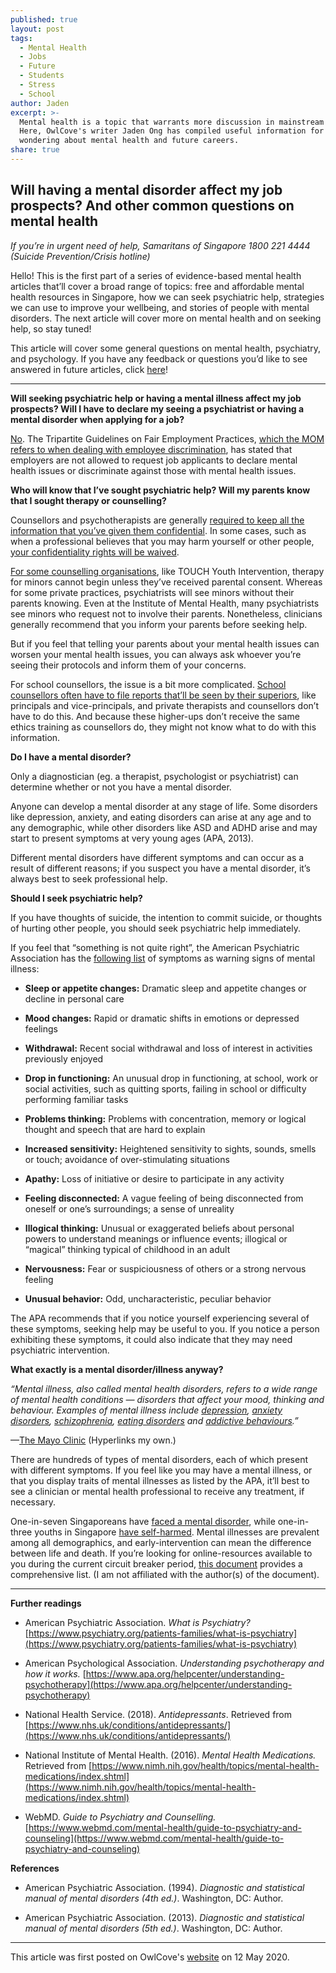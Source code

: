 ```yaml
---
published: true
layout: post
tags:
  - Mental Health
  - Jobs
  - Future
  - Students
  - Stress
  - School
author: Jaden
excerpt: >-
  Mental health is a topic that warrants more discussion in mainstream media.
  Here, OwlCove's writer Jaden Ong has compiled useful information for those
  wondering about mental health and future careers.  
share: true
---
```

## Will having a mental disorder affect my job prospects? And other common questions on mental health


_If you’re in urgent need of help,
Samaritans of Singapore 1800 221 4444 (Suicide Prevention/Crisis hotline)_

Hello! This is the first part of a series of evidence-based mental health articles that’ll cover a broad range of topics: free and affordable mental health resources in Singapore, how we can seek psychiatric help, strategies we can use to improve your wellbeing, and stories of people with mental disorders. The next article will cover more on mental health and on seeking help, so stay tuned!

This article will cover some general questions on mental health, psychiatry, and psychology. If you have any feedback or questions you’d like to see answered in future articles, click [here](https://docs.google.com/forms/d/e/1FAIpQLSfM6J3mMCssGhKq-vq2Yr51T2exbHpz1yNKtmMraX6N8uiAFQ/viewform)!       

______
**Will seeking psychiatric help or having a mental illness affect my job prospects? Will I have to declare my seeing a psychiatrist or having a mental disorder when applying for a job?**  


[No](https://www.straitstimes.com/singapore/manpower/mental-health-declaration-for-job-applicants-discriminatory). The Tripartite Guidelines on Fair Employment Practices, [which the MOM refers to when dealing with employee discrimination](https://www.mom.gov.sg/-/media/mom/documents/parliament/how-mom-deals-with-employment-discrimination-final.pdf), has stated that employers are not allowed to request job applicants to declare mental health issues or discriminate against those with mental health issues.

 

**Who will know that I’ve sought psychiatric help? Will my parents know that I sought therapy or counselling?**

Counsellors and psychotherapists are generally [required to keep all the information that you’ve given them confidential](https://sacsingapore.org/membership/code-of-ethics/). In some cases, such as when a professional believes that you may harm yourself or other people, [your confidentiality rights will be waived](https://www.straitstimes.com/forum/letters-in-print/duty-of-care-may-conflict-with-counsellors-duty-of-confidentiality).

[For some counselling organisations](https://www.channelnewsasia.com/news/singapore/teens-wary-dismissed-mental-health-help-without-parents-knowing-10752012), like TOUCH Youth Intervention, therapy for minors cannot begin unless they’ve received parental consent. Whereas for some private practices, psychiatrists will see minors without their parents knowing. Even at the Institute of Mental Health, many psychiatrists see minors who request not to involve their parents. Nonetheless, clinicians generally recommend that you inform your parents before seeking help.

But if you feel that telling your parents about your mental health issues can worsen your mental health issues, you can always ask whoever you’re seeing their protocols and inform them of your concerns.

For school counsellors, the issue is a bit more complicated. [School counsellors often have to file reports that’ll be seen by their superiors](https://www.straitstimes.com/forum/letters-in-print/review-counselling-system-in-all-institutions), like principals and vice-principals, and private therapists and counsellors don’t have to do this. And because these higher-ups don’t receive the same ethics training as counsellors do, they might not know what to do with this information.

 

**Do I have a mental disorder?**

Only a diagnostician (eg. a therapist, psychologist or psychiatrist) can determine whether or not you have a mental disorder.

Anyone can develop a mental disorder at any stage of life. Some disorders like depression, anxiety, and eating disorders can arise at any age and to any demographic, while other disorders like ASD and ADHD arise and may start to present symptoms at very young ages (APA, 2013).

Different mental disorders have different symptoms and can occur as a result of different reasons; if you suspect you have a mental disorder, it’s always best to seek professional help.

 

**Should I seek psychiatric help?**

If you have thoughts of suicide, the intention to commit suicide, or thoughts of hurting other people, you should seek psychiatric help immediately.

If you feel that “something is not quite right”, the American Psychiatric Association has the [following list](https://www.psychiatry.org/patients-families/warning-signs-of-mental-illness) of symptoms as warning signs of mental illness:

- **Sleep or appetite changes:** Dramatic sleep and appetite changes or decline in personal care

- **Mood changes:** Rapid or dramatic shifts in emotions or depressed feelings

- **Withdrawal:** Recent social withdrawal and loss of interest in activities previously enjoyed

- **Drop in functioning:** An unusual drop in functioning, at school, work or social activities, such as quitting sports, failing in school or difficulty performing familiar tasks

- **Problems thinking:** Problems with concentration, memory or logical thought and speech that are hard to explain

- **Increased sensitivity:** Heightened sensitivity to sights, sounds, smells or touch; avoidance of over-stimulating situations

- **Apathy:** Loss of initiative or desire to participate in any activity

- **Feeling disconnected:** A vague feeling of being disconnected from oneself or one’s surroundings; a sense of unreality

- **Illogical thinking:** Unusual or exaggerated beliefs about personal powers to understand meanings or influence events; illogical or “magical” thinking typical of childhood in an adult

- **Nervousness:** Fear or suspiciousness of others or a strong nervous feeling

- **Unusual behavior:** Odd, uncharacteristic, peculiar behavior


The APA recommends that if you notice yourself experiencing several of these symptoms, seeking help may be useful to you. If you notice a person exhibiting these symptoms, it could also indicate that they may need psychiatric intervention.

 

**What exactly is a mental disorder/illness anyway?**

_“Mental illness, also called mental health disorders, refers to a wide range of mental health conditions — disorders that affect your mood, thinking and behaviour. Examples of mental illness include [depression](https://www.mayoclinic.org/diseases-conditions/depression/symptoms-causes/syc-20356007), [anxiety disorders](https://www.nimh.nih.gov/health/topics/anxiety-disorders/index.shtml), [schizophrenia](https://www.nimh.nih.gov/health/topics/schizophrenia/index.shtml), [eating disorders](https://owlcove.sg/article/will-having-a-mental-disorder-affect-my-job-prospects-and-other-common-questions-on-mental-health) and [addictive behaviours](https://www.who.int/health-topics/addictive-behaviours#tab=tab1).”_

—[The Mayo Clinic](https://www.mayoclinic.org/diseases-conditions/mental-illness/symptoms-causes/syc-20374968) (Hyperlinks my own.)

There are hundreds of types of mental disorders, each of which present with different symptoms. If you feel like you may have a mental illness, or that you display traits of mental illnesses as listed by the APA, it’ll best to see a clinician or mental health professional to receive any treatment, if necessary.

One-in-seven Singaporeans have [faced a mental disorder](https://www.todayonline.com/singapore/more-people-singapore-have-experienced-mental-disorder-their-lifetime-study-finds), while one-in-three youths in Singapore [have self-harmed](https://www.straitstimes.com/singapore/health/1-in-3-young-adults-here-has-engaged-in-self-harm-study). Mental illnesses are prevalent among all demographics, and early-intervention can mean the difference between life and death. If you’re looking for online-resources available to you during the current circuit breaker period, [this document](https://docs.google.com/document/d/1WGT9bo2Hccn2v2XjqN1h1Wuu4WjvvqDrSnuxCgSMcTc/edit) provides a comprehensive list. (I am not affiliated with the author(s) of the document).
  
  
  
_____
    

**Further readings**

- American Psychiatric Association. _What is Psychiatry?_
[https://www.psychiatry.org/patients-families/what-is-psychiatry](https://www.psychiatry.org/patients-families/what-is-psychiatry)

- American Psychological Association. _Understanding psychotherapy and how it works._
[https://www.apa.org/helpcenter/understanding-psychotherapy](https://www.apa.org/helpcenter/understanding-psychotherapy)

- National Health Service. (2018). _Antidepressants_. Retrieved from [https://www.nhs.uk/conditions/antidepressants/](https://www.nhs.uk/conditions/antidepressants/)

- National Institute of Mental Health. (2016). _Mental Health Medications._ Retrieved from [https://www.nimh.nih.gov/health/topics/mental-health-medications/index.shtml](https://www.nimh.nih.gov/health/topics/mental-health-medications/index.shtml)

- WebMD. _Guide to Psychiatry and Counselling._ [https://www.webmd.com/mental-health/guide-to-psychiatry-and-counseling](https://www.webmd.com/mental-health/guide-to-psychiatry-and-counseling)


**References**

- American Psychiatric Association. (1994). _Diagnostic and statistical manual of mental disorders (4th ed.)_. Washington, DC: Author.

- American Psychiatric Association. (2013). _Diagnostic and statistical manual of mental disorders (5th ed.)_. Washington, DC: Author.

----------------------
This article was first posted on OwlCove's [website](https://owlcove.sg/article/will-having-a-mental-disorder-affect-my-job-prospects-and-other-common-questions-on-mental-health) on 12 May 2020.
